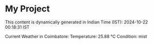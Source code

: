 # My Project

This content is dynamically generated in Indian Time (IST): 2024-10-22 00:18:31 IST


Current Weather in Coimbatore:
Temperature: 25.88 °C
Condition: mist
